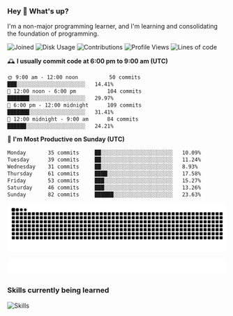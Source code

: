 ### Hey :wave: What's up?

I'm a non-major programming learner, and I'm learning and consolidating the foundation of programming.

<!--START_SECTION:waka-->
![Joined](http://img.shields.io/badge/Joined-7%20years%20ago-6D67E4?style=flat&labelColor=453C67)
![Disk Usage](http://img.shields.io/badge/Github%27s%20Storage-592.4%20MB-FD841F?style=flat&labelColor=E14D2A)
![Contributions](http://img.shields.io/badge/Contributions%20in%202023-117-7DCE13?style=flat&labelColor=2B7A0B)
![Profile Views](http://img.shields.io/badge/Profile%20Views-1-3AB4F2?style=flat&labelColor=0078AA)
![Lines of code](https://img.shields.io/badge/Lines%20of%20code-2%20Million%20Lines%20of%20code-FF8B8B?style=flat&labelColor=EB4747)

🕰️ **I usually commit code at 6:00 pm to 9:00 am (UTC)** 

```text
🌞 9:00 am - 12:00 noon          50 commits     ███░░░░░░░░░░░░░░░░░░░░░░   14.41% 
🌆 12:00 noon - 6:00 pm          104 commits    ███████░░░░░░░░░░░░░░░░░░   29.97% 
🌃 6:00 pm - 12:00 midnight      109 commits    ███████░░░░░░░░░░░░░░░░░░   31.41% 
🌙 12:00 midnight - 9:00 am      84 commits     ██████░░░░░░░░░░░░░░░░░░░   24.21%
```
📅 **I'm Most Productive on Sunday (UTC)** 

```text
Monday       35 commits     ██░░░░░░░░░░░░░░░░░░░░░░░   10.09% 
Tuesday      39 commits     ██░░░░░░░░░░░░░░░░░░░░░░░   11.24% 
Wednesday    31 commits     ██░░░░░░░░░░░░░░░░░░░░░░░   8.93% 
Thursday     61 commits     ████░░░░░░░░░░░░░░░░░░░░░   17.58% 
Friday       53 commits     ███░░░░░░░░░░░░░░░░░░░░░░   15.27% 
Saturday     46 commits     ███░░░░░░░░░░░░░░░░░░░░░░   13.26% 
Sunday       82 commits     ██████░░░░░░░░░░░░░░░░░░░   23.63%
```

<!--END_SECTION:waka-->

![Snake animation](https://raw.githubusercontent.com/dirname/dirname/output/snake.svg)

![metrics](github-metrics.svg)

### Skills currently being learned

![Skills](https://skillicons.dev/icons?i=linux,rust,go,solidity,typescript,bash,git,postgres,mysql,redis,mongo,docker,kubernetes,grafana,prometheus)
